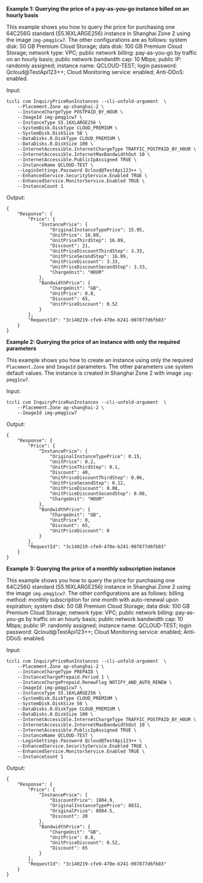 **Example 1: Querying the price of a pay-as-you-go instance billed on an hourly basis**

This example shows you how to query the price for purchasing one 64C256G standard (S5.16XLARGE256) instance in Shanghai Zone 2 using the image `img-pmqg1cw7`. The other configurations are as follows: system disk: 50 GB Premium Cloud Storage; data disk: 100 GB Premium Cloud Storage; network type: VPC; public network billing: pay-as-you-go by traffic on an hourly basis; public network bandwidth cap: 10 Mbps; public IP: randomly assigned; instance name: QCLOUD-TEST; login password: Qcloud@TestApi123++; Cloud Monitoring service: enabled; Anti-DDoS: enabled.

Input: 

```
tccli cvm InquiryPriceRunInstances --cli-unfold-argument  \
    --Placement.Zone ap-shanghai-2 \
    --InstanceChargeType POSTPAID_BY_HOUR \
    --ImageId img-pmqg1cw7 \
    --InstanceType S5.16XLARGE256 \
    --SystemDisk.DiskType CLOUD_PREMIUM \
    --SystemDisk.DiskSize 50 \
    --DataDisks.0.DiskType CLOUD_PREMIUM \
    --DataDisks.0.DiskSize 100 \
    --InternetAccessible.InternetChargeType TRAFFIC_POSTPAID_BY_HOUR \
    --InternetAccessible.InternetMaxBandwidthOut 10 \
    --InternetAccessible.PublicIpAssigned TRUE \
    --InstanceName QCLOUD-TEST \
    --LoginSettings.Password Qcloud@TestApi123++ \
    --EnhancedService.SecurityService.Enabled TRUE \
    --EnhancedService.MonitorService.Enabled TRUE \
    --InstanceCount 1
```

Output: 
```
{
    "Response": {
        "Price": {
            "InstancePrice": {
                "OriginalInstanceTypePrice": 15.95,
                "UnitPrice": 16.09,
                "UnitPriceThirdStep": 16.09,
                "Discount": 21,
                "UnitPriceDiscountThirdStep": 3.33,
                "UnitPriceSecondStep": 16.09,
                "UnitPriceDiscount": 3.33,
                "UnitPriceDiscountSecondStep": 3.33,
                "ChargeUnit": "HOUR"
            },
            "BandwidthPrice": {
                "ChargeUnit": "GB",
                "UnitPrice": 0.8,
                "Discount": 65,
                "UnitPriceDiscount": 0.52
            }
        },
        "RequestId": "3c140219-cfe9-470e-b241-907877d6fb03"
    }
}
```

**Example 2: Querying the price of an instance with only the required parameters**

This example shows you how to create an instance using only the required `Placement.Zone` and `ImageId` parameters. The other parameters use system default values. The instance is created in Shanghai Zone 2 with image `img-pmqg1cw7`.

Input: 

```
tccli cvm InquiryPriceRunInstances --cli-unfold-argument  \
    --Placement.Zone ap-shanghai-2 \
    --ImageId img-pmqg1cw7
```

Output: 
```
{
    "Response": {
        "Price": {
            "InstancePrice": {
                "OriginalInstanceTypePrice": 0.15,
                "UnitPrice": 0.2,
                "UnitPriceThirdStep": 0.1,
                "Discount": 40,
                "UnitPriceDiscountThirdStep": 0.06,
                "UnitPriceSecondStep": 0.12,
                "UnitPriceDiscount": 0.08,
                "UnitPriceDiscountSecondStep": 0.06,
                "ChargeUnit": "HOUR"
            },
            "BandwidthPrice": {
                "ChargeUnit": "GB",
                "UnitPrice": 0,
                "Discount": 65,
                "UnitPriceDiscount": 0
            }
        },
        "RequestId": "3c140219-cfe9-470e-b241-907877d6fb03"
    }
}
```

**Example 3: Querying the price of a monthly subscription instance**

This example shows you how to query the price for purchasing one 64C256G standard (S5.16XLARGE256) instance in Shanghai Zone 2 using the image `img-pmqg1cw7`. The other configurations are as follows: billing method: monthly subscription for one month with auto-renewal upon expiration; system disk: 50 GB Premium Cloud Storage; data disk: 100 GB Premium Cloud Storage; network type: VPC; public network billing: pay-as-you-go by traffic on an hourly basis; public network bandwidth cap: 10 Mbps; public IP: randomly assigned; instance name: QCLOUD-TEST; login password: Qcloud@TestApi123++; Cloud Monitoring service: enabled; Anti-DDoS: enabled.

Input: 

```
tccli cvm InquiryPriceRunInstances --cli-unfold-argument  \
    --Placement.Zone ap-shanghai-2 \
    --InstanceChargeType PREPAID \
    --InstanceChargePrepaid.Period 1 \
    --InstanceChargePrepaid.RenewFlag NOTIFY_AND_AUTO_RENEW \
    --ImageId img-pmqg1cw7 \
    --InstanceType S5.16XLARGE256 \
    --SystemDisk.DiskType CLOUD_PREMIUM \
    --SystemDisk.DiskSize 50 \
    --DataDisks.0.DiskType CLOUD_PREMIUM \
    --DataDisks.0.DiskSize 100 \
    --InternetAccessible.InternetChargeType TRAFFIC_POSTPAID_BY_HOUR \
    --InternetAccessible.InternetMaxBandwidthOut 10 \
    --InternetAccessible.PublicIpAssigned TRUE \
    --InstanceName QCLOUD-TEST \
    --LoginSettings.Password Qcloud@TestApi123++ \
    --EnhancedService.SecurityService.Enabled TRUE \
    --EnhancedService.MonitorService.Enabled TRUE \
    --InstanceCount 1
```

Output: 
```
{
    "Response": {
        "Price": {
            "InstancePrice": {
                "DiscountPrice": 1804.9,
                "OriginalInstanceTypePrice": 8832,
                "OriginalPrice": 8884.5,
                "Discount": 20
            },
            "BandwidthPrice": {
                "ChargeUnit": "GB",
                "UnitPrice": 0.8,
                "UnitPriceDiscount": 0.52,
                "Discount": 65
            }
        },
        "RequestId": "3c140219-cfe9-470e-b241-907877d6fb03"
    }
}
```

